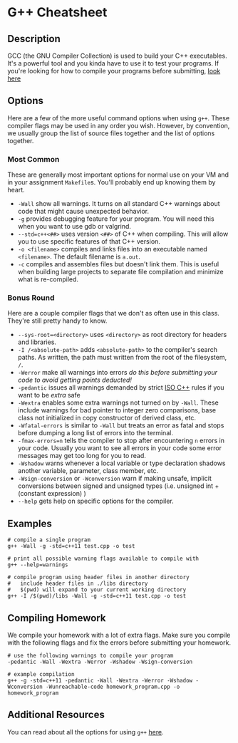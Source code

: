 # G++ Cheatsheet

## Description

GCC (the GNU Compiler Collection) is used to build your C++ executables.
It's a powerful tool and you kinda have to use it to test your programs. If you're looking for how to compile your programs before submitting, [look here](#compiling-homework)

## Options

Here are a few of the more useful command options when using `g++`.
These compiler flags may be used in any order you wish.
However, by convention, we usually group the list of source files together and the list of options together.

### Most Common

These are generally most important options for normal use on your VM and in your assignment `Makefile`s.
You'll probably end up knowing them by heart.

- `-Wall` show all warnings.
  It turns on all standard C++ warnings about code that might cause unexpected behavior.
- `-g` provides debugging feature for your program.
  You will need this when you want to use gdb or valgrind.
- `--std=c++<##>` uses version `<##>` of C++ when compiling.
  This will allow you to use specific features of that C++ version.
- `-o <filename>` compiles and links files into an executable named `<filename>`.
  The default filename is `a.out`.
- `-c` compiles and assembles files but doesn't link them.
  This is useful when building large projects to separate file compilation and minimize what is re-compiled.

### Bonus Round

Here are a couple compiler flags that we don't as often use in this class.
They're still pretty handy to know.

- `--sys-root=<directory>` uses `<directory>` as root directory for headers and libraries.
- `-I /<absolute-path>` adds `<absolute-path>` to the compiler's search paths.
  As written, the path must written from the root of the filesystem, `/`.
- `-Werror` make all warnings into errors *do this before submitting your code to avoid getting points deducted!*
- `-pedantic` issues all warnings demanded by strict [ISO C++](https://en.wikipedia.org/wiki/C%2B%2B#Standardization) rules if you want to be *extra* safe
- `-Wextra` enables some extra warnings not turned on by `-Wall`. These include warnings for bad pointer to integer zero comparisons, base class not initialized in copy constructor of derived class, etc.
- `-Wfatal-errors` is similar to `-Wall` but treats an error as fatal and stops before  dumping a long list of errors into the terminal.
- `-fmax-errors=n` tells the compiler to stop after encountering `n` errors in your code.
  Usually you want to see all errors in your code some error messages may get too long for you to read.
- `-Wshadow` warns whenever a local variable or type declaration shadows another variable, parameter, class member, etc.
- `-Wsign-conversion` or `-Wconversion` warn if making unsafe, implicit conversions between signed and unsigned types (i.e. unsigned int + (constant expression) )
- `--help` gets help on specific options for the compiler.

## Examples

```shell
# compile a single program
g++ -Wall -g -std=c++11 test.cpp -o test

# print all possible warning flags available to compile with
g++ --help=warnings

# compile program using header files in another directory
#   include header files in ./libs directory
#   $(pwd) will expand to your current working directory
g++ -I /$(pwd)/libs -Wall -g -std=c++11 test.cpp -o test
```

## Compiling Homework

We compile your homework with a lot of extra flags. Make sure you compile with 
the following flags and fix the errors before submitting your homework.

```shell
# use the following warnings to compile your program
-pedantic -Wall -Wextra -Werror -Wshadow -Wsign-conversion 

# example compilation
g++ -g -std=c++11 -pedantic -Wall -Wextra -Werror -Wshadow -Wconversion -Wunreachable-code homework_program.cpp -o homework_program
```

## Additional Resources

You can read about all the options for using `g++` [here](https://gcc.gnu.org/onlinedocs/gcc/Option-Summary.html).
